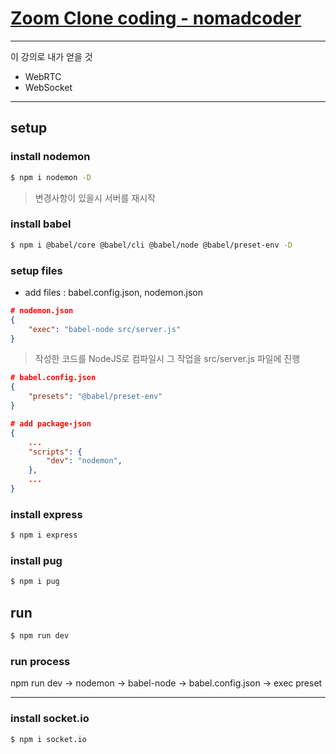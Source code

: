 # [Zoom Clone coding - nomadcoder](https://nomadcoders.co/noom/lobby)

---

이 강의로 내가 얻을 것 

- WebRTC
- WebSocket

---

## setup

### install nodemon

```bash
$ npm i nodemon -D
```

> 변경사항이 있을시 서버를 재시작

### install babel

```bash
$ npm i @babel/core @babel/cli @babel/node @babel/preset-env -D
```

### setup files

- add files : babel.config.json, nodemon.json 

```json
# nodemon.json
{
    "exec": "babel-node src/server.js"
}
```

> 작성한 코드를 NodeJS로 컴파일시 그 작업을 src/server.js 파일에 진행

```json
# babel.config.json
{
    "presets": "@babel/preset-env"
}
```

```json
# add package-json
{
    ...
    "scripts": {
        "dev": "nodemon",
    },
    ...
}
```

### install express

```bash
$ npm i express
```

### install pug

```bash
$ npm i pug
```

## run

```bash
$ npm run dev
```

### run process

npm run dev -> nodemon -> babel-node -> babel.config.json -> exec preset

---

### install socket.io

```bash
$ npm i socket.io
```
